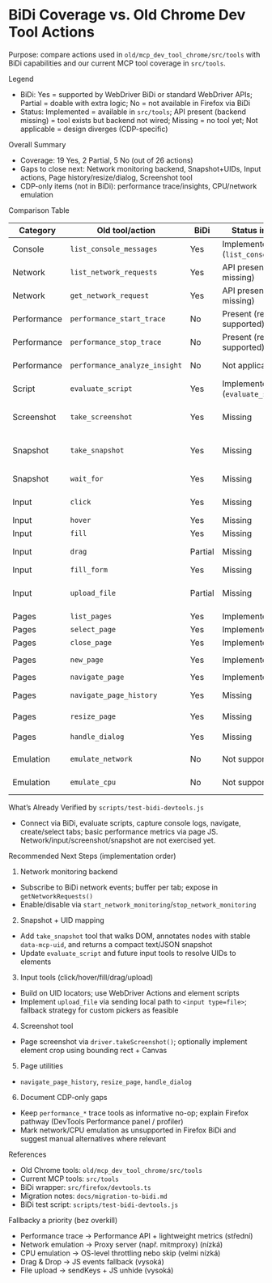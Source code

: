 # BiDi Coverage vs. Old Chrome Dev Tool Actions

Purpose: compare actions used in `old/mcp_dev_tool_chrome/src/tools` with BiDi capabilities and our current MCP tool coverage in `src/tools`.

Legend

- BiDi: Yes = supported by WebDriver BiDi or standard WebDriver APIs; Partial = doable with extra logic; No = not available in Firefox via BiDi
- Status: Implemented = available in `src/tools`; API present (backend missing) = tool exists but backend not wired; Missing = no tool yet; Not applicable = design diverges (CDP-specific)

Overall Summary

- Coverage: 19 Yes, 2 Partial, 5 No (out of 26 actions)
- Gaps to close next: Network monitoring backend, Snapshot+UIDs, Input actions, Page history/resize/dialog, Screenshot tool
- CDP-only items (not in BiDi): performance trace/insights, CPU/network emulation

Comparison Table

| Category | Old tool/action | BiDi | Status in `src/tools` | Notes |
|---|---|---|---|---|
| Console | `list_console_messages` | Yes | Implemented (`list_console_messages`) | Uses BiDi `log.entryAdded`; verified by `scripts/test-bidi-devtools.js` |
| Network | `list_network_requests` | Yes | API present (backend missing) | BiDi supports network events; backend in `src/firefox/devtools.ts` is stubbed |
| Network | `get_network_request` | Yes | API present (backend missing) | Needs request store + lookup by URL |
| Performance | `performance_start_trace` | No | Present (returns not supported) | Firefox BiDi doesn’t provide DevTools tracing like CDP |
| Performance | `performance_stop_trace` | No | Present (returns not supported) | — |
| Performance | `performance_analyze_insight` | No | Not applicable | Depended on CDP trace processing; out of scope for BiDi |
| Script | `evaluate_script` | Yes | Implemented (`evaluate_script`) | Direct `executeScript` passthrough |
| Screenshot | `take_screenshot` | Yes | Missing | Full-page easy via `driver.takeScreenshot()`; element crop needs extra logic |
| Snapshot | `take_snapshot` | Yes | Missing | Basic HTML snapshot via `executeScript`; prior UID structure needs custom walker |
| Snapshot | `wait_for` | Yes | Missing | Implement with `driver.wait()` and DOM check via JS |
| Input | `click` | Yes | Missing | Use WebDriver Actions or JS click once elements are locatable by UID/selector |
| Input | `hover` | Yes | Missing | Use pointer move + no button press |
| Input | `fill` | Yes | Missing | Focus + send keys; requires locators |
| Input | `drag` | Partial | Missing | Pointer actions sequence works; may be flaky without robust targeting |
| Input | `fill_form` | Yes | Missing | Batch of `fill` operations |
| Input | `upload_file` | Partial | Missing | For `<input type=file>`, send file path via `sendKeys`; chooser interception is trickier |
| Pages | `list_pages` | Yes | Implemented | Wrapper over window handles |
| Pages | `select_page` | Yes | Implemented | `switchTo().window(handle)` |
| Pages | `close_page` | Yes | Implemented | `driver.close()` + focus fallback |
| Pages | `new_page` | Yes | Implemented | `switchTo().newWindow('tab')` + `get(url)` |
| Pages | `navigate_page` | Yes | Implemented | `get(url)` |
| Pages | `navigate_page_history` | Yes | Missing | Use `driver.navigate().back()` / `.forward()` (or JS `history.go()`) |
| Pages | `resize_page` | Yes | Missing | `driver.manage().window().setRect({ width, height })` |
| Pages | `handle_dialog` | Yes | Missing | `switchTo().alert().accept()/dismiss()` + optional prompt text |
| Emulation | `emulate_network` | No | Not supported | CDP feature; no Firefox BiDi API for throttling/offline |
| Emulation | `emulate_cpu` | No | Not supported | CDP-only CPU throttling; not in Firefox BiDi |

What’s Already Verified by `scripts/test-bidi-devtools.js`

- Connect via BiDi, evaluate scripts, capture console logs, navigate, create/select tabs; basic performance metrics via page JS. Network/input/screenshot/snapshot are not exercised yet.

Recommended Next Steps (implementation order)

1) Network monitoring backend
- Subscribe to BiDi network events; buffer per tab; expose in `getNetworkRequests()`
- Enable/disable via `start_network_monitoring`/`stop_network_monitoring`

2) Snapshot + UID mapping
- Add `take_snapshot` tool that walks DOM, annotates nodes with stable `data-mcp-uid`, and returns a compact text/JSON snapshot
- Update `evaluate_script` and future input tools to resolve UIDs to elements

3) Input tools (click/hover/fill/drag/upload)
- Build on UID locators; use WebDriver Actions and element scripts
- Implement `upload_file` via sending local path to `<input type=file>`; fallback strategy for custom pickers as feasible

4) Screenshot tool
- Page screenshot via `driver.takeScreenshot()`; optionally implement element crop using bounding rect + Canvas

5) Page utilities
- `navigate_page_history`, `resize_page`, `handle_dialog`

6) Document CDP-only gaps
- Keep `performance_*` trace tools as informative no-op; explain Firefox pathway (DevTools Performance panel / profiler)
- Mark network/CPU emulation as unsupported in Firefox BiDi and suggest manual alternatives where relevant

References

- Old Chrome tools: `old/mcp_dev_tool_chrome/src/tools`
- Current MCP tools: `src/tools`
- BiDi wrapper: `src/firefox/devtools.ts`
- Migration notes: `docs/migration-to-bidi.md`
- BiDi test script: `scripts/test-bidi-devtools.js`

Fallbacky a priority (bez overkill)

- Performance trace → Performance API + lightweight metrics (střední)
- Network emulation → Proxy server (např. mitmproxy) (nízká)
- CPU emulation → OS-level throttling nebo skip (velmi nízká)
- Drag & Drop → JS events fallback (vysoká)
- File upload → sendKeys + JS unhide (vysoká)
